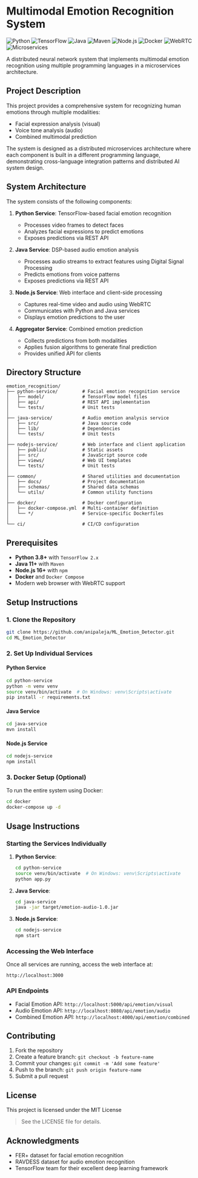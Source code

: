 # Multimodal Emotion Recognition System
![Python](https://img.shields.io/badge/Python-3776AB?style=for-the-badge&logo=python&logoColor=white) ![TensorFlow](https://img.shields.io/badge/TensorFlow-FF6F00?style=for-the-badge&logo=tensorflow&logoColor=white) ![Java](https://img.shields.io/badge/Java-ED8B00?style=for-the-badge&logo=oracle&logoColor=white) ![Maven](https://img.shields.io/badge/Maven-C71A36?style=for-the-badge&logo=apachemaven&logoColor=white) ![Node.js](https://img.shields.io/badge/Node.js-339933?style=for-the-badge&logo=nodedotjs&logoColor=white) ![Docker](https://img.shields.io/badge/Docker-2496ED?style=for-the-badge&logo=docker&logoColor=white) ![WebRTC](https://img.shields.io/badge/WebRTC-333333?style=for-the-badge&logo=webrtc&logoColor=white) ![Microservices](https://img.shields.io/badge/Microservices-000000?style=for-the-badge&logo=microgenetics&logoColor=white)

A distributed neural network system that implements multimodal emotion recognition using multiple programming languages in a microservices architecture.

## Project Description

This project provides a comprehensive system for recognizing human emotions through multiple modalities:
- Facial expression analysis (visual)
- Voice tone analysis (audio)
- Combined multimodal prediction

The system is designed as a distributed microservices architecture where each component is built in a different programming language, demonstrating cross-language integration patterns and distributed AI system design.

## System Architecture

The system consists of the following components:

1. **Python Service**: TensorFlow-based facial emotion recognition
   - Processes video frames to detect faces
   - Analyzes facial expressions to predict emotions
   - Exposes predictions via REST API

2. **Java Service**: DSP-based audio emotion analysis
   - Processes audio streams to extract features using Digital Signal Processing
   - Predicts emotions from voice patterns
   - Exposes predictions via REST API

3. **Node.js Service**: Web interface and client-side processing
   - Captures real-time video and audio using WebRTC
   - Communicates with Python and Java services
   - Displays emotion predictions to the user

4. **Aggregator Service**: Combined emotion prediction
   - Collects predictions from both modalities
   - Applies fusion algorithms to generate final prediction
   - Provides unified API for clients

## Directory Structure

```
emotion_recognition/
├── python-service/         # Facial emotion recognition service
│   ├── model/              # TensorFlow model files
│   ├── api/                # REST API implementation
│   └── tests/              # Unit tests
│
├── java-service/           # Audio emotion analysis service
│   ├── src/                # Java source code
│   ├── lib/                # Dependencies
│   └── tests/              # Unit tests
│
├── nodejs-service/         # Web interface and client application
│   ├── public/             # Static assets
│   ├── src/                # JavaScript source code
│   ├── views/              # Web UI templates
│   └── tests/              # Unit tests
│
├── common/                 # Shared utilities and documentation
│   ├── docs/               # Project documentation
│   ├── schemas/            # Shared data schemas
│   └── utils/              # Common utility functions
│
├── docker/                 # Docker configuration
│   ├── docker-compose.yml  # Multi-container definition
│   └── */                  # Service-specific Dockerfiles
│
└── ci/                     # CI/CD configuration
```

## Prerequisites

- **Python 3.8+** with `TensorFlow 2.x`
- **Java 11+** with `Maven`
- **Node.js 16+** with `npm`
- **Docker** and `Docker Compose`
- Modern web browser with WebRTC support

## Setup Instructions

### 1. Clone the Repository

```bash
git clone https://github.com/anipaleja/ML_Emotion_Detector.git
cd ML_Emotion_Detector
```

### 2. Set Up Individual Services

#### Python Service

```bash
cd python-service
python -m venv venv
source venv/bin/activate  # On Windows: venv\Scripts\activate
pip install -r requirements.txt
```

#### Java Service

```bash
cd java-service
mvn install
```

#### Node.js Service

```bash
cd nodejs-service
npm install
```

### 3. Docker Setup (Optional)

To run the entire system using Docker:

```bash
cd docker
docker-compose up -d
```

## Usage Instructions

### Starting the Services Individually

1. **Python Service**:
   ```bash
   cd python-service
   source venv/bin/activate  # On Windows: venv\Scripts\activate
   python app.py
   ```

2. **Java Service**:
   ```bash
   cd java-service
   java -jar target/emotion-audio-1.0.jar
   ```

3. **Node.js Service**:
   ```bash
   cd nodejs-service
   npm start
   ```

### Accessing the Web Interface

Once all services are running, access the web interface at:
```
http://localhost:3000
```

### API Endpoints

- Facial Emotion API: `http://localhost:5000/api/emotion/visual`
- Audio Emotion API: `http://localhost:8080/api/emotion/audio`
- Combined Emotion API: `http://localhost:4000/api/emotion/combined`

## Contributing

1. Fork the repository
2. Create a feature branch: `git checkout -b feature-name`
3. Commit your changes: `git commit -m 'Add some feature'`
4. Push to the branch: `git push origin feature-name`
5. Submit a pull request

## License

This project is licensed under the MIT License
> See the LICENSE file for details.

## Acknowledgments

- FER+ dataset for facial emotion recognition
- RAVDESS dataset for audio emotion recognition
- TensorFlow team for their excellent deep learning framework

